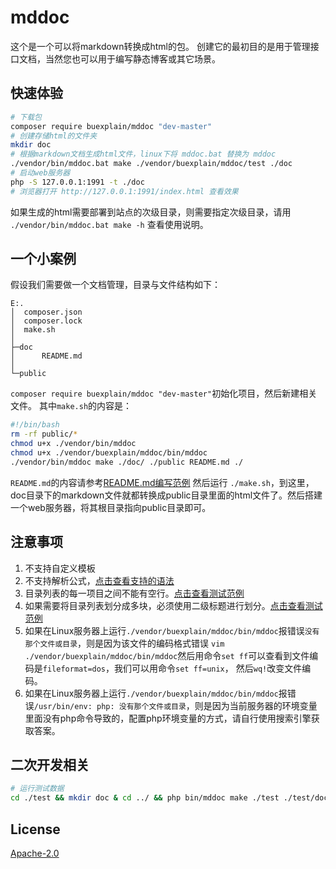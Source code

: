 # mddoc
这个是一个可以将markdown转换成html的包。
创建它的最初目的是用于管理接口文档，当然您也可以用于编写静态博客或其它场景。

## 快速体验

```bash
# 下载包
composer require buexplain/mddoc "dev-master"
# 创建存储html的文件夹
mkdir doc
# 根据markdown文档生成html文件，linux下将 mddoc.bat 替换为 mddoc 
./vendor/bin/mddoc.bat make ./vendor/buexplain/mddoc/test ./doc
# 启动web服务器
php -S 127.0.0.1:1991 -t ./doc
# 浏览器打开 http://127.0.0.1:1991/index.html 查看效果
```
如果生成的html需要部署到站点的次级目录，则需要指定次级目录，请用 `./vendor/bin/mddoc.bat make -h` 查看使用说明。

## 一个小案例
假设我们需要做一个文档管理，目录与文件结构如下：
```text
E:.
│  composer.json
│  composer.lock
│  make.sh
│
├─doc
│      README.md
│      
└─public
```
`composer require buexplain/mddoc "dev-master"`初始化项目，然后新建相关文件。
其中`make.sh`的内容是：
```bash
#!/bin/bash
rm -rf public/*
chmod u+x ./vendor/bin/mddoc
chmod u+x ./vendor/buexplain/mddoc/bin/mddoc
./vendor/bin/mddoc make ./doc/ ./public README.md ./
```
`README.md`的内容请参考[README.md编写范例](https://github.com/buexplain/mddoc/blob/master/test/README.md)
然后运行 `./make.sh`，到这里，doc目录下的markdown文件就都转换成public目录里面的html文件了。然后搭建一个web服务器，将其根目录指向public目录即可。


## 注意事项
1. 不支持自定义模板
2. 不支持解析公式，[点击查看支持的语法](https://github.com/buexplain/mddoc/blob/master/test/test1_one_2.md)
3. 目录列表的每一项目之间不能有空行。[点击查看测试范例](https://github.com/buexplain/mddoc/blob/master/test/README.md)
4. 如果需要将目录列表划分成多块，必须使用二级标题进行划分。[点击查看测试范例](https://github.com/buexplain/mddoc/blob/master/test/README.md)
5. 如果在Linux服务器上运行`./vendor/buexplain/mddoc/bin/mddoc`报错误`没有那个文件或目录`，则是因为该文件的编码格式错误
   `vim ./vendor/buexplain/mddoc/bin/mddoc`然后用命令`set ff`可以查看到文件编码是`fileformat=dos`，我们可以用命令`set ff=unix`，
   然后`wq!`改变文件编码。
6. 如果在Linux服务器上运行`./vendor/buexplain/mddoc/bin/mddoc`报错误`/usr/bin/env: php: 没有那个文件或目录`，则是因为当前服务器的环境变量里面没有php命令导致的，配置php环境变量的方式，请自行使用搜索引擎获取答案。   

## 二次开发相关
```bash
# 运行测试数据
cd ./test && mkdir doc & cd ../ && php bin/mddoc make ./test ./test/doc README.md ./test/doc & echo http://127.0.0.1:1991/test/doc/index.html && php -S 127.0.0.1:1991 
```

## License
[Apache-2.0](http://www.apache.org/licenses/LICENSE-2.0.html)
